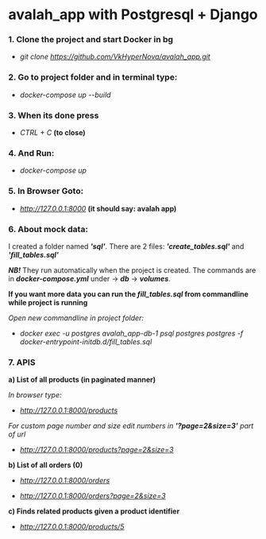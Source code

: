 # avalah_app with Postgresql + Django


### 1. Clone the project and start Docker in bg

- _git clone https://github.com/VkHyperNova/avalah_app.git_

### 2. Go to project folder and in terminal type:

- _docker-compose up --build_

### 3. When its done press

- _CTRL + C_ **(to close)**

### 4. And Run:

- _docker-compose up_

### 5. In Browser Goto:

- _http://127.0.0.1:8000_ **(it should say: avalah app)**

### 6. About mock data:

 I created a folder named **_'sql'_**. There are 2 files: **_'create_tables.sql'_** and **_'fill_tables.sql'_**


**_NB!_** They run automatically when the project is created. The commands are in **_docker-compose.yml_** under -> **_db_** -> **_volumes_**.

**If you want more data you can run the _fill_tables.sql_ from commandline while project is running**

_Open new commandline in project folder:_

- _docker exec -u postgres avalah_app-db-1 psql postgres postgres -f docker-entrypoint-initdb.d/fill_tables.sql_

### 7. APIS

 **a) List of all products (in paginated manner)**

_In browser type:_

- _http://127.0.0.1:8000/products_

_For custom page number and size edit numbers in **'?page=2&size=3'** part of url_

- _http://127.0.0.1:8000/products?page=2&size=3_


**b) List of all orders (0)**

- _http://127.0.0.1:8000/orders_

- _http://127.0.0.1:8000/orders?page=2&size=3_


**c) Finds related products given a product identifier**

- _http://127.0.0.1:8000/products/5_

